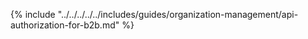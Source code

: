 {% include "../../../../../includes/guides/organization-management/api-authorization-for-b2b.md" %}
